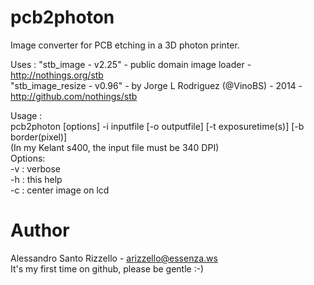 # pcb2photon
Image converter for PCB etching in a 3D photon printer.

Uses :
"stb_image - v2.25"   - public domain image loader - http://nothings.org/stb<br>
"stb_image_resize - v0.96" - by Jorge L Rodriguez (@VinoBS) - 2014 - http://github.com/nothings/stb

Usage :<br>
pcb2photon [options] -i inputfile [-o outputfile] [-t exposuretime(s)] [-b border(pixel)]<br>
(In my Kelant s400, the  input file must be 340 DPI)<br>
Options:<br>
-v : verbose<br>
-h : this help<br>
-c : center image on lcd<br>



# Author
Alessandro Santo Rizzello - arizzello@essenza.ws<br>
It's my first time on github, please be gentle :-)<br>
